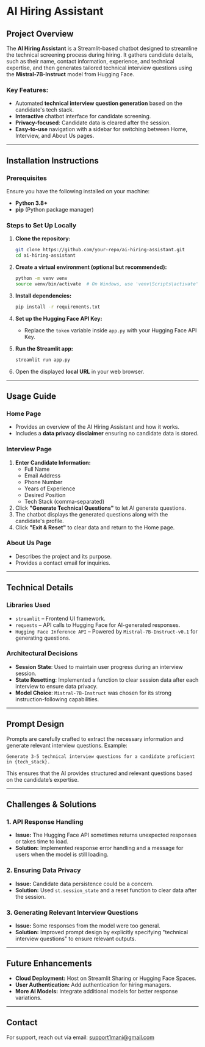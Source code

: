 # AI Hiring Assistant

## Project Overview
The **AI Hiring Assistant** is a Streamlit-based chatbot designed to streamline the technical screening process during hiring. It gathers candidate details, such as their name, contact information, experience, and technical expertise, and then generates tailored technical interview questions using the **Mistral-7B-Instruct** model from Hugging Face.

### Key Features:
- Automated **technical interview question generation** based on the candidate's tech stack.
- **Interactive** chatbot interface for candidate screening.
- **Privacy-focused**: Candidate data is cleared after the session.
- **Easy-to-use** navigation with a sidebar for switching between Home, Interview, and About Us pages.

---

## Installation Instructions
### Prerequisites
Ensure you have the following installed on your machine:
- **Python 3.8+**
- **pip** (Python package manager)

### Steps to Set Up Locally
1. **Clone the repository:**
   ```sh
   git clone https://github.com/your-repo/ai-hiring-assistant.git
   cd ai-hiring-assistant
   ```
2. **Create a virtual environment (optional but recommended):**
   ```sh
   python -m venv venv
   source venv/bin/activate  # On Windows, use 'venv\Scripts\activate'
   ```
3. **Install dependencies:**
   ```sh
   pip install -r requirements.txt
   ```
4. **Set up the Hugging Face API Key:**
   - Replace the `token` variable inside `app.py` with your Hugging Face API Key.
   
5. **Run the Streamlit app:**
   ```sh
   streamlit run app.py
   ```
6. Open the displayed **local URL** in your web browser.

---

## Usage Guide
### Home Page
- Provides an overview of the AI Hiring Assistant and how it works.
- Includes a **data privacy disclaimer** ensuring no candidate data is stored.

### Interview Page
1. **Enter Candidate Information:**
   - Full Name
   - Email Address
   - Phone Number
   - Years of Experience
   - Desired Position
   - Tech Stack (comma-separated)
2. Click **"Generate Technical Questions"** to let AI generate questions.
3. The chatbot displays the generated questions along with the candidate's profile.
4. Click **"Exit & Reset"** to clear data and return to the Home page.

### About Us Page
- Describes the project and its purpose.
- Provides a contact email for inquiries.

---

## Technical Details
### Libraries Used
- `streamlit` – Frontend UI framework.
- `requests` – API calls to Hugging Face for AI-generated responses.
- `Hugging Face Inference API` – Powered by `Mistral-7B-Instruct-v0.1` for generating questions.

### Architectural Decisions
- **Session State**: Used to maintain user progress during an interview session.
- **State Resetting**: Implemented a function to clear session data after each interview to ensure data privacy.
- **Model Choice**: `Mistral-7B-Instruct` was chosen for its strong instruction-following capabilities.

---

## Prompt Design
Prompts are carefully crafted to extract the necessary information and generate relevant interview questions. Example:
```plaintext
Generate 3-5 technical interview questions for a candidate proficient in {tech_stack}.
```
This ensures that the AI provides structured and relevant questions based on the candidate’s expertise.

---

## Challenges & Solutions
### 1. API Response Handling
- **Issue:** The Hugging Face API sometimes returns unexpected responses or takes time to load.
- **Solution:** Implemented response error handling and a message for users when the model is still loading.

### 2. Ensuring Data Privacy
- **Issue:** Candidate data persistence could be a concern.
- **Solution:** Used `st.session_state` and a reset function to clear data after the session.

### 3. Generating Relevant Interview Questions
- **Issue:** Some responses from the model were too general.
- **Solution:** Improved prompt design by explicitly specifying "technical interview questions" to ensure relevant outputs.

---

## Future Enhancements
- **Cloud Deployment:** Host on Streamlit Sharing or Hugging Face Spaces.
- **User Authentication:** Add authentication for hiring managers.
- **More AI Models:** Integrate additional models for better response variations.

---

## Contact
For support, reach out via email: [support1mani@gmail.com](mailto:bmanipreetham@gmail.com)

